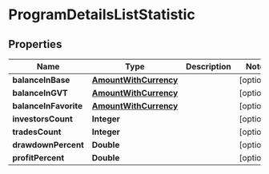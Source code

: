 
# ProgramDetailsListStatistic

## Properties
Name | Type | Description | Notes
------------ | ------------- | ------------- | -------------
**balanceInBase** | [**AmountWithCurrency**](AmountWithCurrency.md) |  |  [optional]
**balanceInGVT** | [**AmountWithCurrency**](AmountWithCurrency.md) |  |  [optional]
**balanceInFavorite** | [**AmountWithCurrency**](AmountWithCurrency.md) |  |  [optional]
**investorsCount** | **Integer** |  |  [optional]
**tradesCount** | **Integer** |  |  [optional]
**drawdownPercent** | **Double** |  |  [optional]
**profitPercent** | **Double** |  |  [optional]



